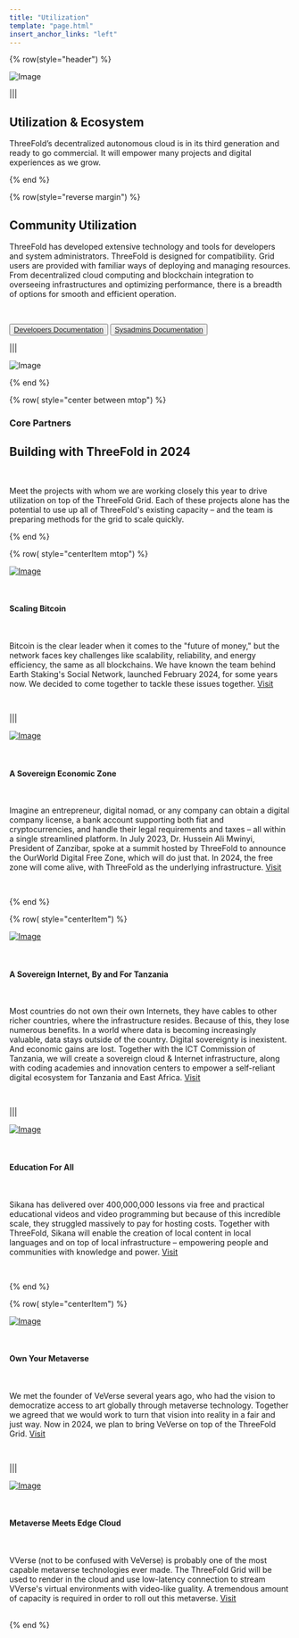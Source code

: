 ```yaml
---
title: "Utilization"
template: "page.html"
insert_anchor_links: "left"
---
```



<!-- section 1  -->

<div class="container mx-auto">

{% row(style="header") %}

![Image](header_ecosystem.png)

|||

## **Utilization & <span class="blue">Ecosystem**</span>

ThreeFold’s decentralized autonomous cloud is in its third generation and ready to go commercial. It will empower many projects and digital experiences as we grow.

{% end %}




<!-- section 2  -->

{% row(style="reverse margin") %}

## **Community Utilization**

ThreeFold has developed extensive technology and tools for developers and system administrators. ThreeFold is designed for compatibility. Grid users are provided with familiar ways of deploying and managing resources. From decentralized cloud computing and blockchain integration to overseeing infrastructures and optimizing performance, there is a breadth of options for smooth and efficient operation.

<br>

<button>[Developers Documentation](https://manual.grid.tf/developers/developers.html)</button>
<button>[Sysadmins Documentation](https://manual.grid.tf/system_administrators/system_administrators.html)</button>

|||

![Image](utilization_community.png#mx-auto)

{% end %}




<!-- section 3  -->

{% row( style="center between mtop") %}

### Core Partners
## **Building with ThreeFold in 2024**

<br>

Meet the projects with whom we are working closely this year to drive utilization on top of the ThreeFold Grid. Each of these projects alone has the potential to use up all of ThreeFold's existing capacity – and the team is preparing methods for the grid to scale quickly.

{% end %}


{% row( style="centerItem mtop") %}

<div class="my-2 lg:my-6">

<div class="shadow-md rounded-md border-solid border-2 border-gray-100 p-2 lg:p-4 my-0 lg:my-4">

[![Image](social_logo.png#icon#mx-auto)](https://www.social.network/en)

</div>

<br>

#### Scaling Bitcoin
<!-- ### <span class="blue">**Social Network**</span> -->

<br>

Bitcoin is the clear leader when it comes to the "future of money," but the network faces key challenges like scalability, reliability, and energy efficiency, the same as all blockchains. We have known the team behind Earth Staking's Social Network, launched February 2024, for some years now. We decided to come together to tackle these issues together. [Visit](https://www.social.network/en)

</div>

<br>

|||

<div class="my-2 lg:my-6">

<div class="shadow-md rounded-md border-solid border-2 border-gray-100 p-2 lg:p-4 my-0 lg:my-4">

[![Image](ourworld_logo.png#icon#mx-auto)](https://freezone.ourworld.tf/)

</div>

<br>

#### A Sovereign Economic Zone
<!-- ### <span class="blue">**OurWorld Free Zone**</span> -->

<br>

Imagine an entrepreneur, digital nomad, or any company can obtain a digital company license, a bank account supporting both fiat and cryptocurrencies, and handle their legal requirements and taxes – all within a single streamlined platform. In July 2023, Dr. Hussein Ali Mwinyi, President of Zanzibar, spoke at a summit hosted by ThreeFold to announce the OurWorld Digital Free Zone, which will do just that. In 2024, the free zone will come alive, with ThreeFold as the underlying infrastructure. [Visit](https://freezone.ourworld.tf/)

</div>

<br>

{% end %}


{% row( style="centerItem") %}

<div class="my-2 lg:my-6">

<div class="shadow-md rounded-md border-solid border-2 border-gray-100 p-2 lg:p-4 my-0 lg:my-4">

[![Image](ict_logo.png#icon#mx-auto)](https://www.ictc.go.tz/)

</div>

<br>

#### A Sovereign Internet, By and For Tanzania
<!-- ### <span class="blue">**ICT Commission (TZ)**</span> -->

<br>

Most countries do not own their own Internets, they have cables to other richer countries, where the infrastructure resides. Because of this, they lose numerous benefits. In a world where data is becoming increasingly valuable, data stays outside of the country. Digital sovereignty is inexistent. And economic gains are lost. Together with the ICT Commission of Tanzania, we will create a sovereign cloud & Internet infrastructure, along with coding academies and innovation centers to empower a self-reliant digital ecosystem for Tanzania and East Africa. [Visit](https://www.ictc.go.tz/)

</div>

<br>

|||

<div class="my-2 lg:my-6">

<div class="shadow-md rounded-md border-solid border-2 border-gray-100 p-2 lg:p-4 my-0 lg:my-4">

[![Image](sikana_logo.png#icon#mx-auto)](https://www.sikana.tv/en)

</div>

<br>

#### Education For All
<!-- ### <span class="blue">**Sikana**</span> -->

<br>

Sikana has delivered over 400,000,000 lessons via free and practical educational videos and video programming but because of this incredible scale, they struggled massively to pay for hosting costs. Together with ThreeFold, Sikana will enable the creation of local content in local languages and on top of local infrastructure – empowering people and communities with knowledge and power. [Visit](https://www.sikana.tv/en)

</div>

<br>

{% end %}

{% row( style="centerItem") %}

<div class="my-2 lg:my-6">

<div class="shadow-md rounded-md border-solid border-2 border-gray-100 p-2 lg:p-4 my-0 lg:my-4">

[![Image](veverse_logo.png#icon#mx-auto)](https://veverse.com/)

</div>
<br>

#### Own Your Metaverse
<!-- ### <span class="blue">**VeVerse**</span> -->

<br>

We met the founder of VeVerse several years ago, who had the vision to democratize access to art globally through metaverse technology. Together we agreed that we would work to turn that vision into reality in a fair and just way. Now in 2024, we plan to bring VeVerse on top of the ThreeFold Grid. [Visit](https://veverse.com/) 

</div>

<br>

|||

<div class="my-2 lg:my-6">

<div class="shadow-md rounded-md border-solid border-2 border-gray-100 p-2 lg:p-4 my-0 lg:my-4">

[![Image](vverse_logo.png#icon#mx-auto)](https://www.vverse.co/)

</div>
<br>

#### Metaverse Meets Edge Cloud
<!-- ### <span class="blue">**VVerse**</span> -->

<br>

VVerse (not to be confused with VeVerse) is probably one of the most capable metaverse technologies ever made. The ThreeFold Grid will be used to render in the cloud and use low-latency connection to stream VVerse's virtual environments with video-like guality. A tremendous amount of capacity is required in order to roll out this metaverse. [Visit](https://www.vverse.co/) 

</div>

<br>
{% end %}


</div>